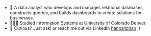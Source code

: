
- 👋 A data analyst who develops and manages relational databases, constructs queries, and builds dashboards to create solutions for businesses.
- 👩🏻‍🎓 Studied Information Systems at University of Colorado Denver.
- 💬 Curious? Just ask! or reach me out via LinkedIn [hannahphan](https://www.linkedin.com/in/hannah-phan-/) ;)<br/>
